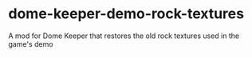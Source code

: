 # dome-keeper-demo-rock-textures
A mod for Dome Keeper that restores the old rock textures used in the game's demo
